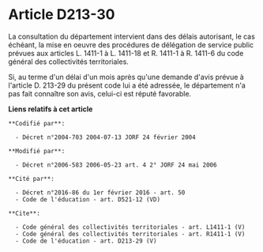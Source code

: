 # Article D213-30

La consultation du département intervient dans des délais autorisant, le cas échéant, la mise en oeuvre des procédures de
délégation de service public prévues aux articles L. 1411-1 à L. 1411-18 et R. 1411-1 à R. 1411-6 du code général des
collectivités territoriales. 

Si, au terme d'un délai d'un mois après qu'une demande d'avis prévue à l'article D. 213-29 du présent code lui a été
adressée, le département n'a pas fait connaître son avis, celui-ci est réputé favorable.

**Liens relatifs à cet article**

	**Codifié par**:

	  - Décret n°2004-703 2004-07-13 JORF 24 février 2004

	**Modifié par**:

	  - Décret n°2006-583 2006-05-23 art. 4 2° JORF 24 mai 2006

	**Cité par**:

	  - Décret n°2016-86 du 1er février 2016 - art. 50
	  - Code de l'éducation - art. D521-12 (VD)

	**Cite**:

	  - Code général des collectivités territoriales - art. L1411-1 (V)
	  - Code général des collectivités territoriales - art. R1411-1 (V)
	  - Code de l'éducation - art. D213-29 (V)
